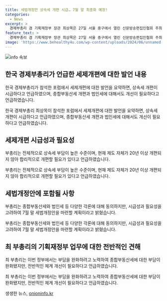```yaml
---
title: 세법개정안 상속세 개편 시급… 7월 말 최종화 예정!
categories:
  - News
excerpt: >
  경제부총리 겸 기획재정부 장관 최상목은 27일 서울 중구에서 열린 신문방송편집인협회 주최 ‘편집인 포럼’에서 세제개편에 대해 발언했다. 최 부총리는 상속세 개편을 시급하다고 강조하며, 종부세 개편뿐만 아니라 법인세와 종합부동산세에 대한 개선이 더 필요하다고 언급했다. 이에 대한 세법개정안은 7월 말에 마련될 예정이며, 공감대를 형성해야 한다고 밝혔다.
feature_text: >
  경제부총리 겸 기획재정부 장관 최상목은 27일 서울 중구에서 열린 신문방송편집인협회 주최 ‘편집인 포럼’에서 세제개편에 대해 발언했다. 최 부총리는 상속세 개편을 시급하다고 강조하며, 종부세 개편뿐만 아니라 법인세와 종합부동산세에 대한 개선이 더 필요하다고 언급했다. 이에 대한 세법개정안은 7월 말에 마련될 예정이며, 공감대를 형성해야 한다고 밝혔다.
image: 'https://www.behealthy4u.com/wp-content/uploads/2024/06/unnamed-file.png'
---
```


<p><img src="https://www.behealthy4u.com/wp-content/uploads/2024/06/unnamed-file.png" alt="info 속보" /></p>

<h2 data-ke-size="size26">한국 경제부총리가 언급한 세제개편에 대한 발언 내용</h2>

<p>한국 경제부총리가 참석한 포럼에서 세제개편에 대한 발언을 요약하면, 상속세 개편이 시급하다고 언급하였으며, 종합부동산세 개편과 법인세에 대해서도 개선이 필요하다고 언급하였습니다.</p>

<p data-ke-size="size16">한국 경제부총리 최상목이 참석한 포럼에서 세제개편에 대한 발언을 요약하면, 상속세 개편이 시급하다고 언급하였으며, 종합부동산세 개편과 법인세에 대해서도 개선이 필요하다고 언급하였습니다.</p>

<h2 data-ke-size="size26">세제개편 시급성과 필요성</h2>

<p>부총리는 전체적으로 상속세 부담이 높은 수준이며, 현재 제도 자체가 20년 이상 개편되지 않아 합리적으로 개편할 필요가 있다고 언급하였습니다.</p>

<p data-ke-size="size16">부총리는 전체적으로 상속세 부담이 높은 수준이며, 현재 제도 자체가 20년 이상 개편되지 않아 합리적으로 개편할 필요가 있다고 언급하였습니다.</p>

<h2 data-ke-size="size26">세법개정안에 포함될 사항</h2>

<p>부총리는 종합부동산세와 법인세 등 다양한 각론에 대해 동의하지만, 시급성과 필요성을 고려하여 7월 말 세법개정안을 마련할 계획이라고 밝혔습니다.</p>

<p data-ke-size="size16">부총리는 종합부동산세와 법인세 등 다양한 각론에 대해 동의하지만, 시급성과 필요성을 고려하여 7월 말 세법개정안을 마련할 계획이라고 밝혔습니다.</p>

<h2 data-ke-size="size26">최 부총리의 기획재정부 업무에 대한 전반적인 견해</h2>

<p>최 부총리는 이번 정부에서는 부담을 완화하려고 노력하여 종합부동산세에 대한 부담이 완화됐지만, 전반적인 체계 개선이 필요하다고 언급하였습니다.</p>

<p data-ke-size="size16">최 부총리는 이번 정부에서는 부담을 완화하려고 노력하여 종합부동산세에 대한 부담이 완화됐지만, 전반적인 체계 개선이 필요하다고 언급하였습니다.</p>
생생한 뉴스, <a href="https://onioninfo.kr" rel="dofollow">onioninfo.kr</a>


